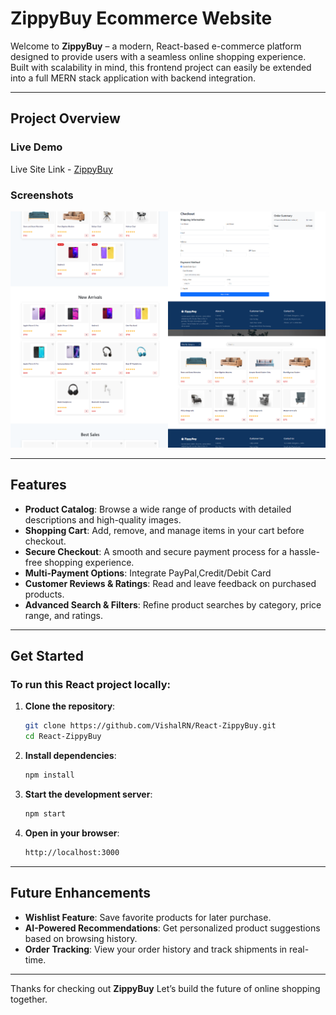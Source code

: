 # ZippyBuy Ecommerce Website

Welcome to **ZippyBuy** – a modern, React-based e-commerce platform designed to provide users with a seamless online shopping experience. Built with scalability in mind, this frontend project can easily be extended into a full MERN stack application with backend integration.

---
## Project Overview 

### Live Demo
Live Site Link - [ZippyBuy](https://react-zippy-buy.vercel.app/)

### Screenshots
![ZippyBuy](https://github.com/VishalRN/React-ZippyBuy/blob/main/React-ZippyBuy.png)

---
## Features

- **Product Catalog**: Browse a wide range of products with detailed descriptions and high-quality images.
- **Shopping Cart**: Add, remove, and manage items in your cart before checkout.
- **Secure Checkout**: A smooth and secure payment process for a hassle-free shopping experience.
- **Multi-Payment Options**: Integrate PayPal,Credit/Debit Card
- **Customer Reviews & Ratings**: Read and leave feedback on purchased products.
- **Advanced Search & Filters**: Refine product searches by category, price range, and ratings.

---
## Get Started

### To run this React project locally:

1. **Clone the repository**:

   ```bash
   git clone https://github.com/VishalRN/React-ZippyBuy.git
   cd React-ZippyBuy
   ```
2. **Install dependencies**:

   ```bash
   npm install
   ```
3. **Start the development server**:

   ```bash
   npm start
   ```
4. **Open in your browser**:

   ```bash 
   http://localhost:3000
   ```
---
## Future Enhancements

- **Wishlist Feature**: Save favorite products for later purchase.
- **AI-Powered Recommendations**: Get personalized product suggestions based on browsing history.
- **Order Tracking**: View your order history and track shipments in real-time.

---
Thanks for checking out **ZippyBuy** Let’s build the future of online shopping together.

